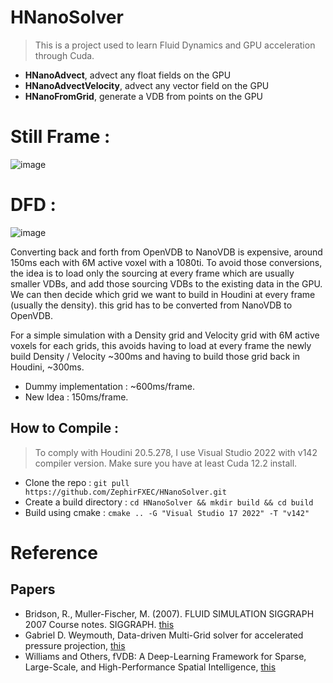 # HNanoSolver
> This is a project used to learn Fluid Dynamics and GPU acceleration through Cuda.
- **HNanoAdvect**, advect any float fields on the GPU
- **HNanoAdvectVelocity**, advect any vector field on the GPU
- **HNanoFromGrid**, generate a VDB from points on the GPU

# Still Frame : 
![image](https://github.com/user-attachments/assets/12de0c85-87df-4b12-ab81-4973c024d9e0)

  
# DFD : 
![image](https://github.com/user-attachments/assets/2a453b9c-edbc-4487-b3fd-368d56098b4d)

Converting back and forth from OpenVDB to NanoVDB is expensive, around 150ms each with 6M active voxel with a 1080ti. 
To avoid those conversions, the idea is to load only the sourcing at every frame which are usually smaller VDBs, and add those sourcing VDBs to the existing data in the GPU.
We can then decide which grid we want to build in Houdini at every frame (usually the density). this grid has to be converted from NanoVDB to OpenVDB. 

For a simple simulation with a Density grid and Velocity grid with 6M active voxels for each grids, this avoids having to load at every frame the newly build Density / Velocity ~300ms and having to build those grid back in Houdini, ~300ms.

- Dummy implementation : ~600ms/frame. 
- New Idea : 150ms/frame.  


## How to Compile : 
> To comply with Houdini 20.5.278, I use Visual Studio 2022 with v142 compiler version.
> Make sure you have at least Cuda 12.2 install.
- Clone the repo : `git pull https://github.com/ZephirFXEC/HNanoSolver.git`
- Create a build directory : `cd HNanoSolver && mkdir build && cd build`
- Build using cmake : `cmake .. -G "Visual Studio 17 2022" -T "v142"`


# Reference
## Papers 
- Bridson, R., Muller-Fischer, M. (2007). FLUID SIMULATION SIGGRAPH 2007 Course notes. SIGGRAPH. [this](https://www.cs.ubc.ca/~rbridson/fluidsimulation/fluids_notes.pdf)
- Gabriel D. Weymouth, Data-driven Multi-Grid solver for accelerated pressure projection, [this](https://www.sciencedirect.com/science/article/pii/S0045793022002213)
- Williams and Others, fVDB: A Deep-Learning Framework for Sparse, Large-Scale, and High-Performance Spatial Intelligence, [this](https://research.nvidia.com/labs/prl/williams2024fVDB/fVDB.pdf)
